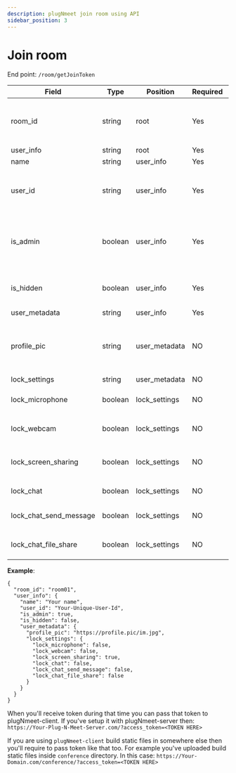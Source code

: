 ```yaml
---
description: plugNmeet join room using API
sidebar_position: 3
---
```


# Join room

End point: `/room/getJoinToken`

| Field                  | Type    | Position      | Required | Description                                                  |
| ---------------------- | ------- | ------------- | :------- | ------------------------------------------------------------ |
| room_id                | string  | root          | Yes      | Room Id that you created before to join.                     |
| user_info              | string  | root          | Yes      |                                                              |
| name                   | string  | user_info     | Yes      | User name                                                    |
| user_id                | string  | user_info     | Yes      | User unique ID. Should be unquie for every user.             |
| is_admin               | boolean | user_info     | Yes      | If true then user will be treated as an admin for this room. |
| is_hidden              | boolean | user_info     | Yes      | If true then user will be invisible in the room.             |
| user_metadata          | string  | user_info     | Yes      |                                                              |
| profile_pic            | string  | user_metadata | NO       | If you want to set user's avatar. Should be https URL.       |
| lock_settings          | string  | user_metadata | NO       |                                                              |
| lock_microphone        | boolean | lock_settings | NO       | Lock microphone for users.                                   |
| lock_webcam            | boolean | lock_settings | NO       | Lock webcam for users.                                       |
| lock_screen_sharing    | boolean | lock_settings | NO       | Lock screen share for users.                                 |
| lock_chat              | boolean | lock_settings | NO       | Lock chat for users.                                         |
| lock_chat_send_message | boolean | lock_settings | NO       | Lock send message for users.                                 |
| lock_chat_file_share   | boolean | lock_settings | NO       | Lock send file for users.                                    |

**Example**:

```
{
  "room_id": "room01",
  "user_info": {
    "name": "Your name",
    "user_id": "Your-Unique-User-Id",
    "is_admin": true,
    "is_hidden": false,
    "user_metadata": {
      "profile_pic": "https://profile.pic/im.jpg",
      "lock_settings": {
        "lock_microphone": false,
        "lock_webcam": false,
        "lock_screen_sharing": true,
        "lock_chat": false,
        "lock_chat_send_message": false,
        "lock_chat_file_share": false
      }
    }
  }
}
```

When you'll receive token during that time you can pass that token to plugNmeet-client. If you've setup it with plugNmeet-server then:
`https://Your-Plug-N-Meet-Server.com/?access_token=<TOKEN HERE>`

If you are using `plugNmeet-client` build static files in somewhere else then you'll require to pass token like that too. For example you've uploaded build static files inside `conference` directory. In this case: `https://Your-Domain.com/conference/?access_token=<TOKEN HERE>`
